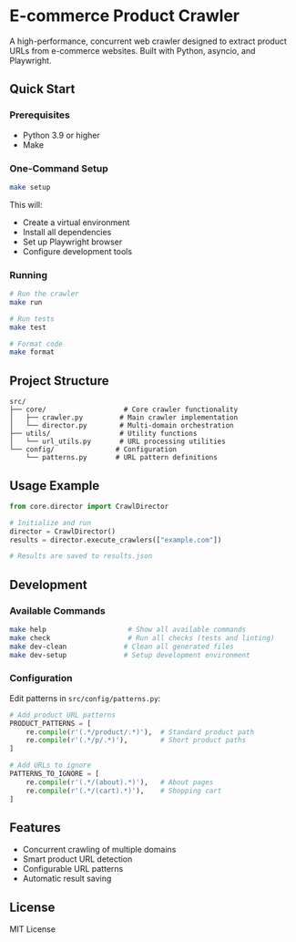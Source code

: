 # E-commerce Product Crawler

A high-performance, concurrent web crawler designed to extract product URLs from e-commerce websites. Built with Python, asyncio, and Playwright.

## Quick Start

### Prerequisites
- Python 3.9 or higher
- Make

### One-Command Setup
```bash
make setup
```
This will:
- Create a virtual environment
- Install all dependencies
- Set up Playwright browser
- Configure development tools

### Running

```bash
# Run the crawler
make run

# Run tests
make test

# Format code
make format
```

## Project Structure
```
src/
├── core/                   # Core crawler functionality
│   ├── crawler.py         # Main crawler implementation
│   └── director.py        # Multi-domain orchestration
├── utils/                 # Utility functions
│   └── url_utils.py       # URL processing utilities
└── config/               # Configuration
    └── patterns.py       # URL pattern definitions
```

## Usage Example

```python
from core.director import CrawlDirector

# Initialize and run
director = CrawlDirector()
results = director.execute_crawlers(["example.com"])

# Results are saved to results.json
```

## Development

### Available Commands
```bash
make help                    # Show all available commands
make check                   # Run all checks (tests and linting)
make dev-clean              # Clean all generated files
make dev-setup              # Setup development environment
```

### Configuration

Edit patterns in `src/config/patterns.py`:
```python
# Add product URL patterns
PRODUCT_PATTERNS = [
    re.compile(r'(.*/product/.*)'),  # Standard product path
    re.compile(r'(.*/p/.*)'),        # Short product paths
]

# Add URLs to ignore
PATTERNS_TO_IGNORE = [
    re.compile(r'(.*/(about).*)'),   # About pages
    re.compile(r'(.*/(cart).*)'),    # Shopping cart
]
```

## Features
- Concurrent crawling of multiple domains
- Smart product URL detection
- Configurable URL patterns
- Automatic result saving

## License
MIT License 